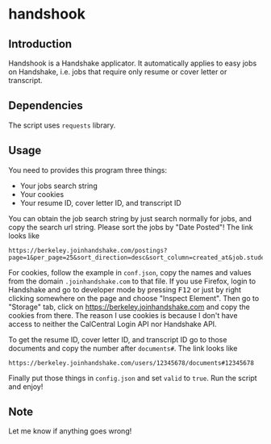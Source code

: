 # handshook
## Introduction
Handshook is a Handshake applicator. It automatically applies to easy jobs on Handshake, i.e. jobs that require only resume or cover letter or transcript.

## Dependencies
The script uses `requests` library.

## Usage
You need to provides this program three things:
* Your jobs search string
* Your cookies
* Your resume ID, cover letter ID, and transcript ID

You can obtain the job search string by just search normally for jobs, and copy the search url string. Please sort the jobs by "Date Posted"! The link looks like
```
https://berkeley.joinhandshake.com/postings?page=1&per_page=25&sort_direction=desc&sort_column=created_at&job.student_screen.disable_majors=true&job.student_screen.disable_school_years=true&job.student_screen.disable_graduation_date=true&job.student_screen.disable_work_auth=true&job.student_screen.disable_gpa=true&job.job_types%5B%5D=3&job.salary_types%5B%5D=1&qualified_only=false&majors%5B%5D=14484&majors%5B%5D=28
```

For cookies, follow the example in `conf.json`, copy the names and values from the domain `.joinhandshake.com` to that file. If you use Firefox, login to Handshake and go to developer mode by pressing <kbd>F12</kbd> or just by right clicking somewhere on the page and choose "Inspect Element". Then go to "Storage" tab, click on https://berkeley.joinhandshake.com and copy the cookies from there.
The reason I use cookies is because I don't have access to neither the CalCentral Login API nor Handshake API.

To get the resume ID, cover letter ID, and transcript ID go to those documents and copy the number after `documents#`. The link looks like
```
https://berkeley.joinhandshake.com/users/12345678/documents#12345678
```

Finally put those things in `config.json` and set `valid` to `true`. Run the script and enjoy!

## Note
Let me know if anything goes wrong!